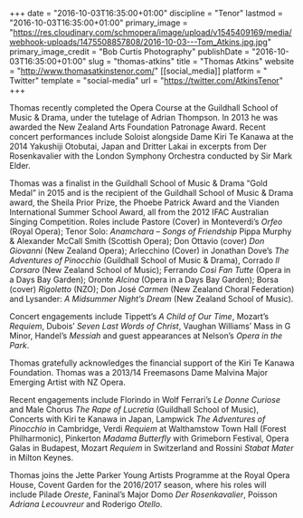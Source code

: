 +++
date = "2016-10-03T16:35:00+01:00"
discipline = "Tenor"
lastmod = "2016-10-03T16:35:00+01:00"
primary_image = "https://res.cloudinary.com/schmopera/image/upload/v1545409169/media/webhook-uploads/1475508857808/2016-10-03---Tom_Atkins.jpg.jpg"
primary_image_credit = "Bob Curtis Photography"
publishDate = "2016-10-03T16:35:00+01:00"
slug = "thomas-atkins"
title = "Thomas Atkins"
website = "http://www.thomasatkinstenor.com/"
[[social_media]]
platform = " Twitter"
template = "social-media"
url = "https://twitter.com/AtkinsTenor"
+++

Thomas recently completed the Opera Course at the Guildhall School of Music & Drama, under the tutelage of Adrian Thompson. In 2013 he was awarded the New Zealand Arts Foundation Patronage Award. Recent concert performances include Soloist alongside Dame Kiri Te Kanawa at the 2014 Yakushiji Otobutai, Japan and Dritter Lakai in excerpts from Der Rosenkavalier with the London Symphony Orchestra conducted by Sir Mark Elder.

Thomas was a finalist in the Guildhall School of Music & Drama “Gold Medal” in 2015 and is the recipient of the Guildhall School of Music & Drama award, the Sheila Prior Prize, the Phoebe Patrick Award and the Vianden International Summer School Award, all from the 2012 IFAC Australian Singing Competition. Roles include Pastore (Cover) in Monteverdi’s *Orfeo* (Royal Opera); Tenor Solo: *Anamchara – Songs of Friendship* Pippa Murphy & Alexander McCall Smith (Scottish Opera); Don Ottavio (cover) *Don Giovanni* (New Zealand Opera); Arlecchino (Cover) in Jonathan Dove’s *The Adventures of Pinocchio* (Guildhall School of Music & Drama), Corrado *Il Corsaro* (New Zealand School of Music); Ferrando *Così Fan Tutte* (Opera in a Days Bay Garden); Oronte *Alcina* (Opera in a Days Bay Garden); Borsa (cover) *Rigoletto* (NZO); Don José *Carmen* (New Zealand Choral Federation) and Lysander: *A Midsummer Night’s Dream* (New Zealand School of Music).

Concert engagements include Tippett’s *A Child of Our Time*, Mozart’s *Requiem*, Dubois’ *Seven Last Words of Christ*, Vaughan Williams’ Mass in G Minor, Handel’s *Messiah* and guest appearances at Nelson’s *Opera in the Park*.

Thomas gratefully acknowledges the financial support of the Kiri Te Kanawa Foundation. Thomas was a 2013/14 Freemasons Dame Malvina Major Emerging Artist with NZ Opera.

Recent engagements include Florindo in Wolf Ferrari’s *Le Donne Curiose* and Male Chorus *The Rape of Lucretia* (Guildhall School of Music), Concerts with Kiri te Kanawa in Japan, Lampwick *The Adventures of Pinocchio* in Cambridge, Verdi *Requiem* at Walthamstow Town Hall (Forest Philharmonic), Pinkerton *Madama Butterfly* with Grimeborn Festival, Opera Galas in Budapest, Mozart *Requiem* in Switzerland and Rossini *Stabat Mater* in Milton Keynes.

Thomas joins the Jette Parker Young Artists Programme at the Royal Opera House, Covent Garden for the 2016/2017 season, where his roles will include Pilade *Oreste*, Faninal’s Major Domo *Der Rosenkavalier*, Poisson *Adriana Lecouvreur* and Roderigo *Otello*.
